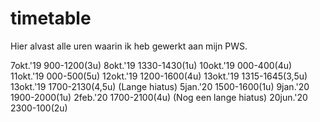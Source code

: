 # timetable
Hier alvast alle uren waarin ik heb gewerkt aan mijn PWS.

7okt.'19 900-1200(3u)
8okt.'19 1330-1430(1u)
10okt.'19 000-400(4u)
11okt.'19 000-500(5u)
12okt.'19 1200-1600(4u)
13okt.'19 1315-1645(3,5u)
13okt.'19 1700-2130(4,5u)
(Lange hiatus)
5jan.'20 1500-1600(1u)
9jan.'20 1900-2000(1u)
2feb.'20 1700-2100(4u)
(Nog een lange hiatus)
20jun.'20 2300-100(2u)
